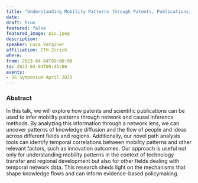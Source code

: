 ```yaml
---
title: "Understanding Mobility Patterns through Patents, Publications, and Temporal Network Causal Inference"
date:
draft: true
featured: false
featured_image: pic.jpeg
description:
speaker: Luca Verginer 
affiliation: ETH Zürich
where: 
from: 2023-04-04T09:00:00
to: 2023-04-04T09:45:00
events:
- SG Symposium April 2023
---
```


### Abstract

In this talk, we will explore how patents and scientific publications can be used to infer mobility patterns through network and causal inference methods. By analyzing this information through a network lens, we can uncover patterns of knowledge diffusion and the flow of people and ideas across different fields and regions. Additionally, our novel path analysis tools can identify temporal correlations between mobility patterns and other relevant factors, such as innovation outcomes. Our approach is useful not only for understanding mobility patterns in the context of technology transfer and regional development but also for other fields dealing with temporal network data. This research sheds light on the mechanisms that shape knowledge flows and can inform evidence-based policymaking.
